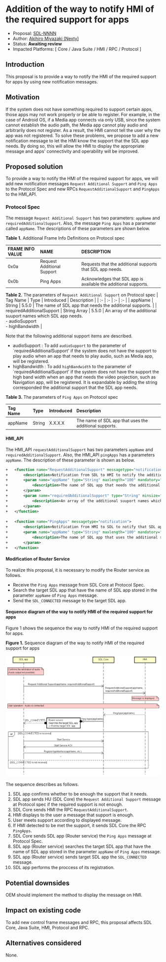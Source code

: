 # Addition of the way to notify HMI of the required support for apps

* Proposal: [SDL-NNNN](NNNN-Addition-of-a-way-to-notify-HMI-of-the-required-support-for-apps.md)
* Author: [Akihiro Miyazaki (Nexty)](https://github.com/Akihiro-Miyazaki)
* Status: **Awaiting review**
* Impacted Platforms: [ Core / Java Suite / HMI / RPC / Protocol ]

## Introduction
This proposal is to provide a way to notify the HMI of the required support for apps by using new notification messages. 


## Motivation
If the system does not have something required to support certain apps, those apps may not work properly or be able to register. For example, in the case of Android OS, if a Media app connects via only USB, since the system cannot establish the audio path, the Media app cannot play audio and arbitrarily does not register. As a result, the HMI cannot tell the user why the app was not registered. To solve these problems, we propose to add a new notification message to let the HMI know the support that the SDL app needs. By doing so, this will allow the HMI to display the appropriate message and apps' connectivity and operability will be improved.


## Proposed solution
To provide a way to notify the HMI of the required support for apps, we will add new notification messages `Request Additional Support` and `Ping Apps` to the Protocol Spec and new RPCs `RequestAdditionalSupport` and `PingApps` to the HMI_API.

### Protocol Spec
The message `Request Additional Support` has two parameters: `appName` and `requiredAdditionalSupport`. Also, the message `Ping Apps` has a parameter called `appName`. The descriptions of these parameters are shown below.

<b>Table 1.</b> Additional Frame Info Definitions on Protocol spec

| FRAME INFO VALUE | NAME | DESCRIPTION |
| :- | :- | :- |
| 0x0a | Request Additional Support | Requests that the additional supports that SDL app needs. |
| 0x0b | Ping Apps | Acknowledges that SDL app is available the additional supports. |

<b>Table 2.</b> The parameters of `Request Additional Support` on Protocol spec
| Tag Name | Type | Introduced | Description |
| :- | :- | :- | :- |
| appName | String | 5.5.0 | The name of SDL app that needs the additional supports. |
| requiredAdditionalSupport | String Array | 5.5.0 | An array of the additional suuport names which SDL app needs.<br>- audioSupport<br>- highBandwidth |

Note that the following additional support items are described. 
 - audioSupport : To add `audioSupport` to the parameter of `requiredAdditionalSupport' if the system does not have the support to play audio when an app that needs to play audio, such as Media app, will be registered.
 - highBandwidth : To add `highBandwidth` to the parameter of `requiredAdditionalSupport' if the system does not have the support the high band width when an app that needs the video projection, such as Navigation app, will be registered.
It is expandable by adding the string corresponded the additional support that the SDL app needs.

<b>Table 3.</b> The parameters of `Ping Apps` on Protocol spec

| Tag Name | Type | Introduced | Description |
| :- | :- | :- | :- |
| appName | String | X.X.X.X | The name of SDL app that uses the additional supports. |

#### HMI_API
The HMI_API `requestAdditionalSupport` has two parameters `appName` and `requiredAdditionalSupport`. Also, the HMI_API `pingApps` has a parameters `appName`. The description of these parameter is shown as below.

```xml
+   <function name="RequestAdditionalSupport" messagetype="notification">
+       <description>Notification from SDL to HMI to notify the additional supports that SDL app needs.</description>
+       <param name="appName" type="String" maxlength="100" mandatory="true">
+           <description>The name of SDL app that needs the additional supports.</description>
+       </param>
+       <param name="requiredAdditionalSupport" type="String" minsize="0" maxsize="100" maxlength="100" array="true" mandatory="true">
+           <description>An array of the additional suuport names which SDL app needs. Ex, audioSupport, highBandwidth.</description>
+       </param>
+   </function>

+   <function name="PingApps" messagetype="notification">
+       <description>Notification from HMI to SDL to notify that SDL app is available the additional supports.</description>
+       <param name="appName" type="String" maxlength="100" mandatory="true">
+           <description>The name of SDL app that uses the additional supports.</description>
+       </param>
+   </function>
```

#### Modification of Router Service
To realize this proposal, it is necessary to modify the Router service as follows.
 - Receive the `Ping Apps` message from SDL Core at Protocol Spec.
 - Search the target SDL app that have the name of SDL app stored in the parameter `appName` of `Ping Apps` message.
 - Send the `SDL_CONNECTED` message to the target SDL app.

#### Sequence diagram of the way to notify HMI of the required support for apps
Figure 1 shows the sequence the way to notify HMI of the required support for apps.

<b>Figure 1.</b> Sequence diagram of the way to notify HMI of the required support for apps

![Figure_1_sequence_of_the_way_to_notify_hmi_of_the_support.png](../assets/proposals/NNNN-Addition-of-a-way-to-notify-HMI-of-the-required-support-for-apps/Figure_1_sequence_of_the_way_to_notify_hmi_of_the_support.png)

The sequence describes as follows.
1. SDL app confirms whether to be enough the support that it needs.
2. SDL app sends HU (SDL Core) the `Request Additional Support` message at Protocol spec if the required support is not enough.
3. SDL Core sends HMI the RPC `RequestAdditionalSupport`.
4. HMI displays to the user a message that support is enough.
5. User meets support according to displayed message.
6. If HMI detected to be met the support, it sends SDL Core the RPC `PingApps`.
7. SDL Core sends SDL app (Router service) the `Ping Apps` message at Protocol Spec.
8. SDL app (Router service) searches the target SDL app that have the name of SDL app stored in the parameter `appName` of `Ping Apps` message.
9. SDL app (Router service) sends target SDL app the `SDL_CONNECTED` message.
10. SDL app performs the proccess of its registration.


## Potential downsides
OEM should implement the method to display the message on HMI.


## Impact on existing code
To add new control frame messages and RPC, this proposal affects SDL Core, Java Suite, HMI, Protocol and RPC.


## Alternatives considered
None.
